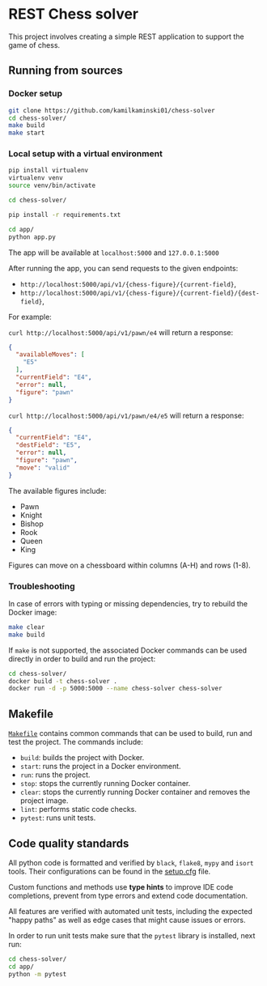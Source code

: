 # REST Chess solver

This project involves creating a simple REST application to support the game of chess.

## Running from sources

### Docker setup

```bash
git clone https://github.com/kamilkaminski01/chess-solver
cd chess-solver/
make build
make start
```

### Local setup with a virtual environment

```bash
pip install virtualenv
virtualenv venv
source venv/bin/activate

cd chess-solver/

pip install -r requirements.txt

cd app/
python app.py
```

The app will be available at `localhost:5000` and `127.0.0.1:5000`

After running the app, you can send requests to the given endpoints:

- `http://localhost:5000/api/v1/{chess-figure}/{current-field}`,
- `http://localhost:5000/api/v1/{chess-figure}/{current-field}/{dest-field}`,

For example:

`curl http://localhost:5000/api/v1/pawn/e4` will return a response: 
```json
{
  "availableMoves": [
    "E5"
  ],
  "currentField": "E4",
  "error": null,
  "figure": "pawn"
}
```

`curl http://localhost:5000/api/v1/pawn/e4/e5` will return a response:
```json
{
  "currentField": "E4",
  "destField": "E5",
  "error": null,
  "figure": "pawn",
  "move": "valid"
}
```

The available figures include:
- Pawn
- Knight
- Bishop
- Rook
- Queen
- King

Figures can move on a chessboard within columns (A-H) and rows (1-8).

### Troubleshooting

In case of errors with typing or missing dependencies, try to rebuild the
Docker image:

```bash
make clear
make build
```

If `make` is not supported, the associated Docker commands can be
used directly in order to build and run the project:

```bash
cd chess-solver/
docker build -t chess-solver .
docker run -d -p 5000:5000 --name chess-solver chess-solver
```

## Makefile

[`Makefile`](Makefile) contains common commands that can be used to build, run 
and test the project. The commands include:

- `build`: builds the project with Docker.
- `start`: runs the project in a Docker environment.
- `run`: runs the project.
- `stop`: stops the currently running Docker container.
- `clear`: stops the currently running Docker container and removes the project image.
- `lint`: performs static code checks.
- `pytest`: runs unit tests.

## Code quality standards

All python code is formatted and verified by `black`, `flake8`,
`mypy` and `isort` tools. Their configurations can be found in the
[setup.cfg](app/setup.cfg) file.

Custom functions and methods use **type hints** to improve IDE code
completions, prevent from type errors and extend code documentation.

All features are verified with automated unit tests, including
the expected "happy paths" as well as edge cases that might cause issues
or errors.

In order to run unit tests make sure that the `pytest` library is installed, next run:

```bash
cd chess-solver/
cd app/
python -m pytest
```
